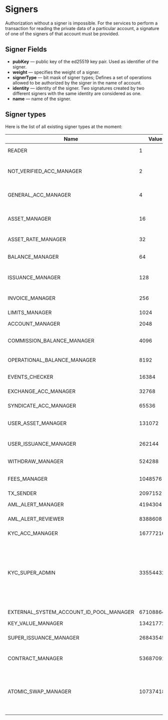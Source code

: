 # Signers

Authorization without a signer is impossible. For the services to perform a transaction for reading the private data of a particular account, a signature of one of the signers of that account must be provided.

## Signer Fields

* **pubKey** &mdash; public key of the ed25519 key pair. Used as identifier of the signer.
* **weight** &mdash; specifies the weight of a signer.
* **signerType**  &mdash; bit mask of signer types; Defines a set of operations allowed to be authorized by the signer in the name of account.
* **identity** &mdash; identity of the signer. Two signatures created by two different signers with the same identity are considered  as one.
* **name** &mdash; name of the signer.

## Signer types

Here is the list of all existing signer types at the moment:

| Name                                    | Value      | Rights     |
|-----------------------------------------|------------|------------|
| READER                                  | 1          | Read data from API and Horizon
| NOT_VERIFIED_ACC_MANAGER                | 2          | Manage `not verified` [accounts][1] and block/unblock `general` accounts
| GENERAL_ACC_MANAGER                     | 4          | Create account, block/unblock `general` accounts
| ASSET_MANAGER                           | 16         | Create [assets][2], create [asset pairs][3] and update policies
| ASSET_RATE_MANAGER                      | 32         | Set physical asset price
| BALANCE_MANAGER                         | 64         | Create [balances][5], spend assets from balances
| ISSUANCE_MANAGER                        | 128        | Create preissuance requests
| INVOICE_MANAGER                         | 256        | Create and review invoice requests to other accounts
| LIMITS_MANAGER                          | 1024       | Change limits
| ACCOUNT_MANAGER                         | 2048       | Add/delete signers and trust
| COMMISSION_BALANCE_MANAGER              | 4096       | Spend the `commission` balances
| OPERATIONAL_BALANCE_MANAGER             | 8192       | Spend the `operational` balances
| EVENTS_CHECKER                          | 16384      | Check and trigger events
| EXCHANGE_ACC_MANAGER                    | 32768      | Manage `exchange` accounts
| SYNDICATE_ACC_MANAGER                   | 65536      | Manage `syndicate` accounts
| USER_ASSET_MANAGER                      | 131072     | Review sale, asset creation/update requests
| USER_ISSUANCE_MANAGER                   | 262144     | Review pre-issuance/issuance requests
| WITHDRAW_MANAGER                        | 524288     | Review withdraw requests
| FEES_MANAGER                            | 1048576    | Manage custom fees imposition rules
| TX_SENDER                               | 2097152    | Send tx
| AML_ALERT_MANAGER                       | 4194304    | Manage aml alert requests
| AML_ALERT_REVIEWER                      | 8388608    | Review aml alert requests
| KYC_ACC_MANAGER                         | 16777216   | Manage kyc requests
| KYC_SUPER_ADMIN                         | 33554432   | Create kyc requests with tasks and kyc requests for other users, manage kyc rule key value, review kyc requests, create/update request |
| EXTERNAL_SYSTEM_ACCOUNT_ID_POOL_MANAGER | 67108864   | Manage external system pools
| KEY_VALUE_MANAGER                       | 134217728  | Manage keyValue
| SUPER_ISSUANCE_MANAGER                  | 268435456  | Review issuance/pre-issuance requests
| CONTRACT_MANAGER                        | 536870912  | Create and review contract requests, manage contracts
| ATOMIC_SWAP_MANAGER                     | 1073741824 | Create and review atomic swap bid requests, create and review atomic swap requests, cancel atomic swap bids                           |

[1]: /tech/key_entities/accounts.md
[2]: /tech/key_entities/asset.md
[3]: /tech/guides/trading.md#asset-pairs
[4]: /tech/operations/set_fees.md
[5]: /tech/operations/manage_balance.md
